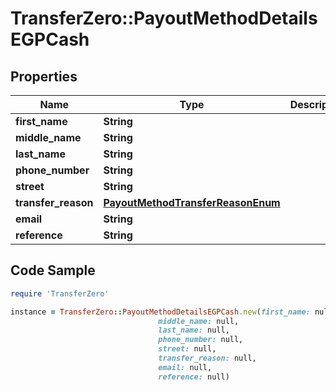 # TransferZero::PayoutMethodDetailsEGPCash

## Properties

Name | Type | Description | Notes
------------ | ------------- | ------------- | -------------
**first_name** | **String** |  | 
**middle_name** | **String** |  | [optional] 
**last_name** | **String** |  | 
**phone_number** | **String** |  | 
**street** | **String** |  | 
**transfer_reason** | [**PayoutMethodTransferReasonEnum**](PayoutMethodTransferReasonEnum.md) |  | 
**email** | **String** |  | [optional] 
**reference** | **String** |  | [optional] 

## Code Sample

```ruby
require 'TransferZero'

instance = TransferZero::PayoutMethodDetailsEGPCash.new(first_name: null,
                                 middle_name: null,
                                 last_name: null,
                                 phone_number: null,
                                 street: null,
                                 transfer_reason: null,
                                 email: null,
                                 reference: null)
```


